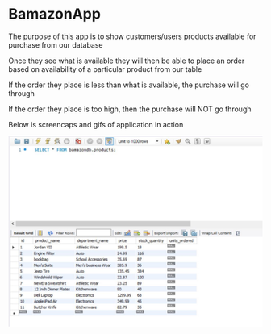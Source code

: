 # BamazonApp

The purpose of this app is to show customers/users products available for purchase from our database

Once they see what is available they will then be able to place an order based on availability of a particular product from our table

If the order they place is less than what is available, the purchase will go through

If the order they place is too high, then the purchase will NOT go through

Below is screencaps and gifs of application in action

![](gif%20and%20screenshots/bamazoncapture.jpg)




